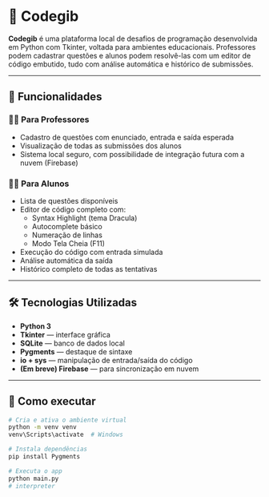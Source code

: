 # 🧠 Codegib

**Codegib** é uma plataforma local de desafios de programação desenvolvida em Python com Tkinter, voltada para ambientes educacionais. Professores podem cadastrar questões e alunos podem resolvê-las com um editor de código embutido, tudo com análise automática e histórico de submissões.

---

## 🎯 Funcionalidades

### 👨‍🏫 Para Professores
- Cadastro de questões com enunciado, entrada e saída esperada
- Visualização de todas as submissões dos alunos
- Sistema local seguro, com possibilidade de integração futura com a nuvem (Firebase)

### 👨‍🎓 Para Alunos
- Lista de questões disponíveis
- Editor de código completo com:
  - Syntax Highlight (tema Dracula)
  - Autocomplete básico
  - Numeração de linhas
  - Modo Tela Cheia (F11)
- Execução do código com entrada simulada
- Análise automática da saída
- Histórico completo de todas as tentativas

---

## 🛠 Tecnologias Utilizadas

- **Python 3**
- **Tkinter** — interface gráfica
- **SQLite** — banco de dados local
- **Pygments** — destaque de sintaxe
- **io + sys** — manipulação de entrada/saída do código
- **(Em breve) Firebase** — para sincronização em nuvem

---

## 🚀 Como executar

```bash
# Cria e ativa o ambiente virtual
python -m venv venv
venv\Scripts\activate  # Windows

# Instala dependências
pip install Pygments

# Executa o app
python main.py
#   i n t e r p r e t e r  
 